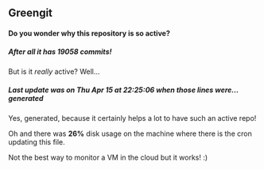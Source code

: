 ## Greengit

#### Do you wonder why this repository is so active?

##### After all it has 19058 commits!

But is it *really* active? Well...

##### Last update was on Thu Apr 15 at 22:25:06 when those lines were... generated

Yes, generated, because it certainly helps a lot to have such an active repo!

Oh and there was **26%** disk usage on the machine
where there is the cron updating this file.

Not the best way to monitor a VM in the cloud but it works! :)
